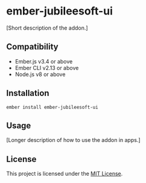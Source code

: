ember-jubileesoft-ui
==============================================================================

[Short description of the addon.]


Compatibility
------------------------------------------------------------------------------

* Ember.js v3.4 or above
* Ember CLI v2.13 or above
* Node.js v8 or above


Installation
------------------------------------------------------------------------------

```
ember install ember-jubileesoft-ui
```


Usage
------------------------------------------------------------------------------

[Longer description of how to use the addon in apps.]


License
------------------------------------------------------------------------------

This project is licensed under the [MIT License](LICENSE.md).
